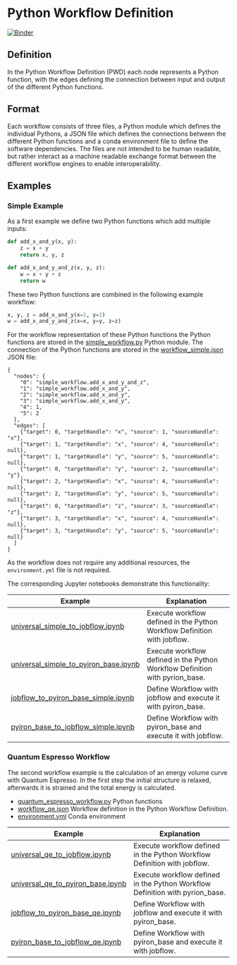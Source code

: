 # Python Workflow Definition
[![Binder](https://mybinder.org/badge_logo.svg)](https://mybinder.org/v2/gh/pyiron-dev/python-workflow-definition/HEAD)

## Definition
In the Python Workflow Definition (PWD) each node represents a Python function, with the edges defining the connection 
between input and output of the different Python functions. 

## Format
Each workflow consists of three files, a Python module which defines the individual Pythons, a JSON file which defines
the connections between the different Python functions and a conda environment file to define the software dependencies.
The files are not intended to be human readable, but rather interact as a machine readable exchange format between the 
different workflow engines to enable interoperability. 

## Examples
### Simple Example 
As a first example we define two Python functions which add multiple inputs: 
```python
def add_x_and_y(x, y):
    z = x + y
    return x, y, z

def add_x_and_y_and_z(x, y, z):
    w = x + y + z
    return w
```
These two Python functions are combined in the following example workflow:
```python
x, y, z = add_x_and_y(x=1, y=2)
w = add_x_and_y_and_z(x=x, y=y, z=z)
```
For the workflow representation of these Python functions the Python functions are stored in the [simple_workflow.py](simple_workflow.py)
Python module. The connection of the Python functions are stored in the [workflow_simple.json](workflow_simple.json) 
JSON file:
```
{
  "nodes": {
    "0": "simple_workflow.add_x_and_y_and_z",
    "1": "simple_workflow.add_x_and_y",
    "2": "simple_workflow.add_x_and_y",
    "3": "simple_workflow.add_x_and_y",
    "4": 1,
    "5": 2
  },
  "edges": [
    {"target": 0, "targetHandle": "x", "source": 1, "sourceHandle": "x"},
    {"target": 1, "targetHandle": "x", "source": 4, "sourceHandle": null},
    {"target": 1, "targetHandle": "y", "source": 5, "sourceHandle": null},
    {"target": 0, "targetHandle": "y", "source": 2, "sourceHandle": "y"},
    {"target": 2, "targetHandle": "x", "source": 4, "sourceHandle": null},
    {"target": 2, "targetHandle": "y", "source": 5, "sourceHandle": null},
    {"target": 0, "targetHandle": "z", "source": 3, "sourceHandle": "z"},
    {"target": 3, "targetHandle": "x", "source": 4, "sourceHandle": null},
    {"target": 3, "targetHandle": "y", "source": 5, "sourceHandle": null}
  ]
}
```
As the workflow does not require any additional resources, the `environment.yml` file is not required. 

The corresponding Jupyter notebooks demonstrate this functionality:

| Example                                                                        | Explanation                                                                  | 
|--------------------------------------------------------------------------------|------------------------------------------------------------------------------|
| [universal_simple_to_jobflow.ipynb](universal_simple_to_jobflow.ipynb)         | Execute workflow defined in the Python Workflow Definition with jobflow.     |
| [universal_simple_to_pyiron_base.ipynb](universal_simple_to_pyiron_base.ipynb) | Execute workflow defined in the Python Workflow Definition with pyrion_base. |
| [jobflow_to_pyiron_base_simple.ipynb](jobflow_to_pyiron_base_simple.ipynb)     | Define Workflow with jobflow and execute it with pyiron_base.                |
| [pyiron_base_to_jobflow_simple.ipynb](pyiron_base_to_jobflow_simple.ipynb)     | Define Workflow with pyiron_base and execute it with jobflow.                |

### Quantum Espresso Workflow
The second workflow example is the calculation of an energy volume curve with Quantum Espresso. In the first step the 
initial structure is relaxed, afterwards it is strained and the total energy is calculated. 
* [quantum_espresso_workflow.py](quantum_espresso_workflow.py) Python functions 
* [workflow_qe.json](workflow_qe.json) Workflow definition in the Python Workflow Definition.
* [environment.yml](environment.yml) Conda environment

| Example                                                                | Explanation                                                                  | 
|------------------------------------------------------------------------|------------------------------------------------------------------------------|
| [universal_qe_to_jobflow.ipynb](universal_qe_to_jobflow.ipynb)         | Execute workflow defined in the Python Workflow Definition with jobflow.     |
| [universal_qe_to_pyiron_base.ipynb](universal_qe_to_pyiron_base.ipynb) | Execute workflow defined in the Python Workflow Definition with pyrion_base. |
| [jobflow_to_pyiron_base_qe.ipynb](jobflow_to_pyiron_base_qe.ipynb)     | Define Workflow with jobflow and execute it with pyiron_base.                |
| [pyiron_base_to_jobflow_qe.ipynb](pyiron_base_to_jobflow_qe.ipynb)     | Define Workflow with pyiron_base and execute it with jobflow.                |
